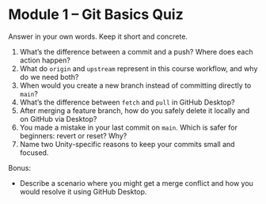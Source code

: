 # Module 1 – Git Basics Quiz

Answer in your own words. Keep it short and concrete.

1. What’s the difference between a commit and a push? Where does each action happen?
2. What do `origin` and `upstream` represent in this course workflow, and why do we need both?
3. When would you create a new branch instead of committing directly to `main`?
4. What’s the difference between `fetch` and `pull` in GitHub Desktop?
5. After merging a feature branch, how do you safely delete it locally and on GitHub via Desktop?
6. You made a mistake in your last commit on `main`. Which is safer for beginners: revert or reset? Why?
7. Name two Unity-specific reasons to keep your commits small and focused.

Bonus:

- Describe a scenario where you might get a merge conflict and how you would resolve it using GitHub Desktop.
